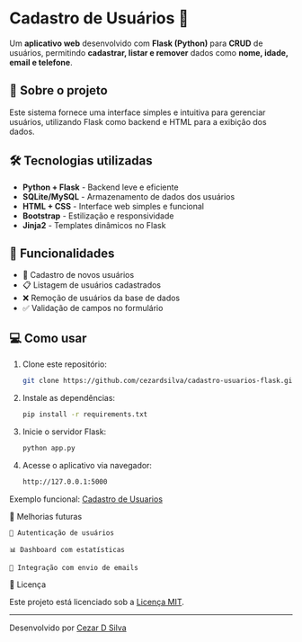 # Cadastro de Usuários 📝

Um **aplicativo web** desenvolvido com **Flask (Python)** para **CRUD** de usuários, permitindo **cadastrar, listar e remover** dados como **nome, idade, email e telefone**.

## 🚀 Sobre o projeto

Este sistema fornece uma interface simples e intuitiva para gerenciar usuários, utilizando Flask como backend e HTML para a exibição dos dados.

## 🛠 Tecnologias utilizadas

- **Python + Flask** - Backend leve e eficiente
- **SQLite/MySQL** - Armazenamento de dados dos usuários
- **HTML + CSS** - Interface web simples e funcional
- **Bootstrap** - Estilização e responsividade
- **Jinja2** - Templates dinâmicos no Flask

## 📌 Funcionalidades

- 📝 Cadastro de novos usuários
- 📋 Listagem de usuários cadastrados
- ❌ Remoção de usuários da base de dados
- ✅ Validação de campos no formulário

## 💻 Como usar

1. Clone este repositório:
   ```sh
   git clone https://github.com/cezardsilva/cadastro-usuarios-flask.git

2. Instale as dependências:
   ```sh
   pip install -r requirements.txt

3. Inicie o servidor Flask:
   ```sh
   python app.py

4. Acesse o aplicativo via navegador:
   ```sh
   http://127.0.0.1:5000
   
Exemplo funcional:
    [Cadastro de Usuarios](http://cadastro.cdsconsulting.com.br/)



📌 Melhorias futuras

    🔐 Autenticação de usuários

    📊 Dashboard com estatísticas

    📧 Integração com envio de emails

📝 Licença

Este projeto está licenciado sob a [Licença MIT](LICENSE).

---
Desenvolvido por [Cezar D Silva](https://github.com/cezardsilva)
